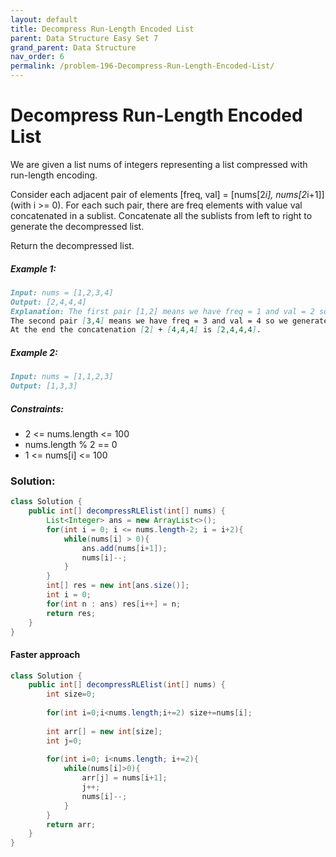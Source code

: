 ```yaml
---
layout: default
title: Decompress Run-Length Encoded List
parent: Data Structure Easy Set 7
grand_parent: Data Structure
nav_order: 6
permalink: /problem-196-Decompress-Run-Length-Encoded-List/
---
```

# Decompress Run-Length Encoded List

We are given a list nums of integers representing a list compressed with run-length encoding.

Consider each adjacent pair of elements [freq, val] = [nums[2*i], nums[2*i+1]] (with i >= 0).  For each such pair, there are freq elements with value val concatenated in a sublist. Concatenate all the sublists from left to right to generate the decompressed list.

Return the decompressed list.

##### Example 1:
```markdown
Input: nums = [1,2,3,4]
Output: [2,4,4,4]
Explanation: The first pair [1,2] means we have freq = 1 and val = 2 so we generate the array [2].
The second pair [3,4] means we have freq = 3 and val = 4 so we generate [4,4,4].
At the end the concatenation [2] + [4,4,4] is [2,4,4,4].
```
##### Example 2:
```markdown
Input: nums = [1,1,2,3]
Output: [1,3,3]
```
##### Constraints:
* 2 <= nums.length <= 100
* nums.length % 2 == 0
* 1 <= nums[i] <= 100

### Solution:
```java
class Solution {
    public int[] decompressRLElist(int[] nums) {
        List<Integer> ans = new ArrayList<>();
        for(int i = 0; i <= nums.length-2; i = i+2){
            while(nums[i] > 0){
                ans.add(nums[i+1]);
                nums[i]--;
            }
        }
        int[] res = new int[ans.size()];
        int i = 0;
        for(int n : ans) res[i++] = n;
        return res;
    }
}
```
#### Faster approach 
```java
class Solution {
    public int[] decompressRLElist(int[] nums) {
        int size=0;
        
        for(int i=0;i<nums.length;i+=2) size+=nums[i];
        
        int arr[] = new int[size];
        int j=0;
        
        for(int i=0; i<nums.length; i+=2){
            while(nums[i]>0){
                arr[j] = nums[i+1];
                j++;
                nums[i]--;
            }
        }
        return arr;
    }
}
```